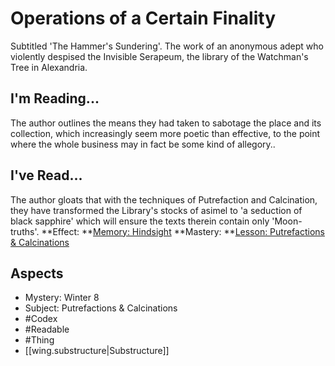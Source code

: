 # Operations of a Certain Finality
Subtitled 'The Hammer's Sundering'. The work of an anonymous adept who violently despised the Invisible Serapeum, the library of the Watchman's Tree in Alexandria.
## I'm Reading...
The author outlines the means they had taken to sabotage the place and its collection, which increasingly seem more poetic than effective, to the point where the whole business may in fact be some kind of allegory..
## I've Read...
The author gloats that with the techniques of Putrefaction and Calcination, they have transformed the Library's stocks of asimel to 'a seduction of black sapphire' which will ensure the texts therein contain only 'Moon-truths'.
**Effect: **[Memory: Hindsight](https://uadaf.theevilroot.xyz/rowenarium/element/mem.hindsight)
**Mastery: **[Lesson: Putrefactions & Calcinations](https://uadaf.theevilroot.xyz/rowenarium/element/x.putrefactions.calcinations)
## Aspects
- Mystery: Winter  8
- Subject: Putrefactions & Calcinations
- #Codex
- #Readable
- #Thing
- [[wing.substructure|Substructure]]